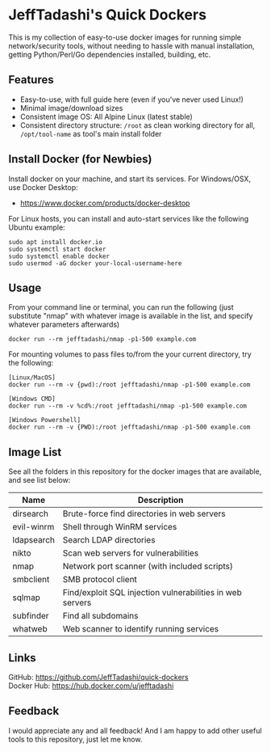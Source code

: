 # JeffTadashi's Quick Dockers

This is my collection of easy-to-use docker images for running simple network/security tools, without needing to hassle with manual installation, getting Python/Perl/Go dependencies installed, building, etc.

## Features 
- Easy-to-use, with full guide here (even if you've never used Linux!)
- Minimal image/download sizes
- Consistent image OS: All Alpine Linux (latest stable)
- Consistent directory structure: `/root` as clean working directory for all, `/opt/tool-name` as tool's main install folder

## Install Docker (for Newbies)
Install docker on your machine, and start its services. For Windows/OSX, use Docker Desktop:
- https://www.docker.com/products/docker-desktop  

For Linux hosts, you can install and auto-start services like the following Ubuntu example:
```
sudo apt install docker.io
sudo systemctl start docker
sudo systemctl enable docker
sudo usermod -aG docker your-local-username-here
```

## Usage
From your command line or terminal, you can run the following (just substitute "nmap" with whatever image is available in the list, and specify whatever parameters afterwards)
```
docker run --rm jefftadashi/nmap -p1-500 example.com
```
For mounting volumes to pass files to/from the your current directory, try the following:
```
[Linux/MacOS]
docker run --rm -v {pwd):/root jefftadashi/nmap -p1-500 example.com

[Windows CMD]
docker run --rm -v %cd%:/root jefftadashi/nmap -p1-500 example.com

[Windows Powershell]
docker run --rm -v {PWD):/root jefftadashi/nmap -p1-500 example.com
```

## Image List

See all the folders in this repository for the docker images that are available, and see list below:

Name | Description
--- | ---
dirsearch | Brute-force find directories in web servers
evil-winrm | Shell through WinRM services 
ldapsearch | Search LDAP directories
nikto | Scan web servers for vulnerabilities
nmap | Network port scanner (with included scripts)
smbclient | SMB protocol client
sqlmap | Find/exploit SQL injection vulnerabilities in web servers
subfinder | Find all subdomains
whatweb | Web scanner to identify running services

## Links

GitHub: https://github.com/JeffTadashi/quick-dockers  
Docker Hub: https://hub.docker.com/u/jefftadashi

## Feedback

I would appreciate any and all feedback! And I am happy to add other useful tools to this repository, just let me know.